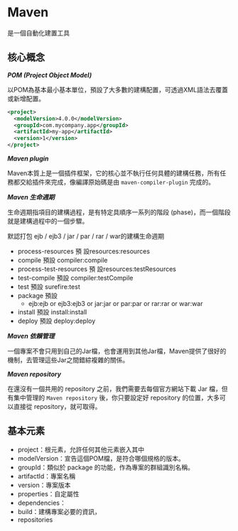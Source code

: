 # Maven

是一個自動化建置工具

## 核心概念

***POM (Project Object Model)***

以POM為基本最小基本單位，預設了大多數的建構配置，可透過XML語法去覆蓋或新增配置。

```xml
<project>
  <modelVersion>4.0.0</modelVersion>
  <groupId>com.mycompany.app</groupId>
  <artifactId>my-app</artifactId>
  <version>1</version>
</project>
```

***Maven plugin***

Maven本質上是一個插件框架，它的核心並不執行任何具體的建構任務，所有任務都交給插件來完成，像編譯原始碼是由 `maven-compiler-plugin` 完成的。

***Maven 生命週期***

生命週期指項目的建構過程，是有特定具順序一系列的階段 (phase)，而一個階段就是建構過程中的一個步驟。

默認打包 ejb / ejb3 / jar / par / rar / war的建構生命週期
* process-resources 預 設resources:resources
* compile 預設 compiler:compile
* process-test-resources 預 設resources:testResources
* test-compile 預設 compiler:testCompile
* test 預設 surefire:test
* package 預設
    * ejb:ejb or ejb3:ejb3 or jar:jar or par:par or rar:rar or war:war
* install 預設 install:install
* deploy 預設 deploy:deploy

***Maven 依賴管理***

一個專案不會只用到自己的Jar檔，也會運用到其他Jar檔，Maven提供了很好的機制，去管理這些Jar之間錯綜複雜的關係。

***Maven repository***

在還沒有一個共用的 repository 之前，我們需要去每個官方網站下載 Jar 檔，但有集中管理的 `Maven repository` 後，你只要設定好 repository  的位置，大多可以直接從 repository，就可取得。

## 基本元素
* project：根元素，允許任何其他元素嵌入其中
* modelVersion：宣告這個POM檔，是符合哪個規格的版本。
* groupId：類似於 package 的功能，作為專案的群組識別名稱。
* artifactId：專案名稱
* version：專案版本
* properties：自定屬性
* dependencies：
* build：建構專案必要的資訊，
* repositories
